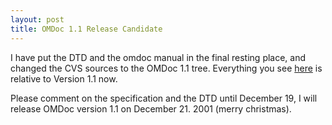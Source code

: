 ```yaml
---
layout: post
title: OMDoc 1.1 Release Candidate
---
```

 I have put the DTD and the omdoc manual in the final resting place, and changed the CVS sources to the OMDoc 1.1 tree. Everything you see [here](https://svn.omdoc.org/repos/omdoc/branches/omdoc-1.2/) is relative to Version 1.1 now.

Please comment on the specification and the DTD until December 19, I will release OMDoc version 1.1 on December 21. 2001 (merry christmas). 
